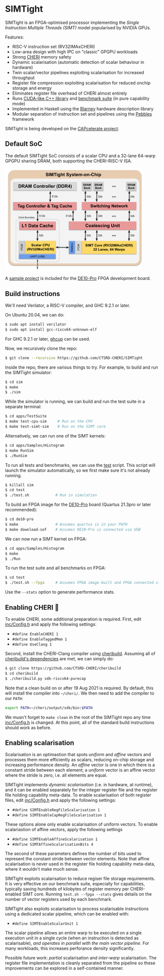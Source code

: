 # SIMTight

SIMTight is an FPGA-optimised processor implementing the _Single
Instruction Multiple Threads (SIMT)_ model popularised by NVIDIA GPUs.

Features:

  * RISC-V instruction set (RV32IMAxCHERI) 
  * Low-area design with high IPC on "classic" GPGPU workloads
  * Strong [CHERI](http://cheri-cpu.org) memory safety
  * Dynamic scalarisation (automatic detection of scalar
    behaviour in hardware)
  * Twin scalar/vector pipelines exploiting scalarisation for
    increased throughput
  * Register file compression exploiting scalarisation for
    reduced onchip storage and energy
  * Eliminates register file overhead of CHERI almost entirely
  * Runs [CUDA-like C++ library](doc/NoCL.md) and [benchmark suite](apps/)
    (in pure capability mode)
  * Implemented in Haskell using the
    [Blarney](https://github.com/blarney-lang/blarney)
    hardware description library
  * Modular separation of instruction set and pipelines using the
    [Pebbles](//github.com/blarney-lang/pebbles)
    framework

SIMTight is being developed on the [CAPcelerate
project](https://gow.epsrc.ukri.org/NGBOViewGrant.aspx?GrantRef=EP/V000381/1).

## Default SoC

The default SIMTight SoC consists of a scalar CPU and a 32-lane
64-warp GPGPU sharing DRAM, both supporting the CHERI-RISC-V ISA.

<img src="doc/SoC.svg" width="450">

A [sample project](de10-pro/) is included for the
[DE10-Pro](http://de10-pro.terasic.com) FPGA development board.

## Build instructions

We'll need Verilator, a RISC-V compiler, and GHC 9.2.1 or later.

On Ubuntu 20.04, we can do:

```sh
$ sudo apt install verilator
$ sudo apt install gcc-riscv64-unknown-elf
```

For GHC 9.2.1 or later, [ghcup](https://www.haskell.org/ghcup/) can be
used.

Now, we recursively clone the repo:

```sh
$ git clone --recursive https://github.com/CTSRD-CHERI/SIMTight
```

Inside the repo, there are various things to try.  For example, to
build and run the SIMTight simulator:

```sh
$ cd sim
$ make
$ ./sim
```

While the simulator is running, we can build and run the test suite
in a separate terminal:

```sh
$ cd apps/TestSuite
$ make test-cpu-sim     # Run on the CPU
$ make test-simt-sim    # Run on the SIMT core
```

Alternatively, we can run one of the SIMT kernels:

```sh
$ cd apps/Samples/Histogram
$ make RunSim
$ ./RunSim
```

To run all tests and benchmarks, we can use the [test](test/test.sh)
script.  This script will launch the simulator automatically, so we
first make sure it's not already running.

```sh
$ killall sim
$ cd test
$ ./test.sh            # Run in simulation
```

To build an FPGA image for the [DE10-Pro](http://de10-pro.terasic.com)
board (Quartus 21.3pro or later recommended):

```sh
$ cd de10-pro
$ make                 # Assumes quartus is in your PATH
$ make download-sof    # Assumes DE10-Pro is connected via USB
```

We can now run a SIMT kernel on FPGA:

```sh
$ cd apps/Samples/Histogram
$ make
$ ./Run
```

To run the test suite and all benchmarks on FPGA:

```sh
$ cd test
$ ./test.sh --fpga     # Assumes FPGA image built and FPGA connected via USB
```

Use the `--stats` option to generate performance stats.

## Enabling CHERI :cherries:

To enable CHERI, some additional preparation is required.  First, edit
[inc/Config.h](inc/Config.h) and apply the following settings:

  * `#define EnableCHERI 1`
  * `#define EnableTaggedMem 1`
  * `#define UseClang 1`

Second, install the CHERI-Clang compiler using
[cheribuild](https://github.com/CTSRD-CHERI/cheribuild).  Assuming all
of [cheribuild's
dependencies](https://github.com/CTSRD-CHERI/cheribuild#pre-build-setup)
are met, we can simply do:

```sh
$ git clone https://github.com/CTSRD-CHERI/cheribuild
$ cd cheribuild
$ ./cheribuild.py sdk-riscv64-purecap
```

Note that a clean build on or after 19 Aug 2021 is required.  By
default, this will install the compiler into `~/cheri/`.  We then need
to add the compiler to our `PATH`:

```sh
export PATH=~/cheri/output/sdk/bin:$PATH
```

We musn't forget to `make clean` in the root of the SIMTight repo any
time [inc/Config.h](inc/Config.h) is changed.  At this point, all of
the standard build instructions should work as before.

## Enabling scalarisation

Scalarisation is an optimastion that spots _uniform_ and _affine_ vectors and
processes them more efficiently as scalars, reducing on-chip storage and
increasing performance density.  An _affine_ vector is one in which there is a
constant stride between each element; a _uniform_ vector is an affine vector
where the stride is zero, i.e. all elements are equal.

SIMTight implements _dynamic scalarisation_ (i.e. in hardware, at
runtime), and it can be enabled separately for the integer register
file and the register file holding capability meta-data.  To enable
scalarisation of both register files, edit
[inc/Config.h](inc/Config.h) and apply the following settings:

  * `#define SIMTEnableRegFileScalarisation 1`
  * `#define SIMTEnableCapRegFileScalarisation 1`

These options alone only enable scalarisation of uniform vectors.  To
enable scalariastion of affine vectors, apply the following settings

  * `#define SIMTEnableAffineScalarisation 1`
  * `#define SIMTAffineScalarisationBits 4`

The second of these parameters defines the number of bits used to
represent the constant stride between vector elements.  Note that
affine scalarisation is never used in the register file holding
capability meta-data, where it wouldn't make much sense.

SIMTight exploits scalarisation to reduce regiser file storage requirements.
It is very effective on our benchmark suite, especially for capabilities,
typically saving hundreds of kilobytes of register memory per CHERI-enabled
SIMT core.  Running `test.sh --fpga --stats` gives details on the number of
vector registers used by each benchmark.

SIMTight also exploits scalarisation to process scalarisable instructions using
a dedicated scalar pipeline, which can be enabled with:

  * `#define SIMTEnableScalarUnit 1`

The scalar pipeline allows an entire warp to be executed on a single execution
unit in a single cycle (when an instruction is detected as scalarisable), _and
operates in parallel with the main vector pipeline_.  For many workloads, this
increases perforance density significantly.

Possible future work: _partial_ scalarisation and _inter-warp_ scalarisation.
The register file implementation is cleanly separated from the pipeline so
these improvements can be explored in a self-contained manner.
